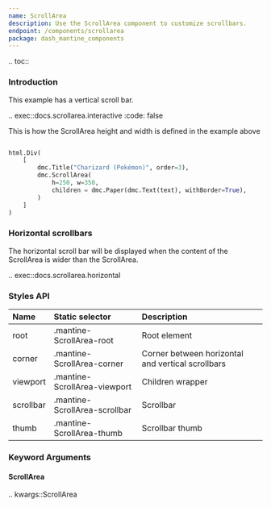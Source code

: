 ```yaml
---
name: ScrollArea
description: Use the ScrollArea component to customize scrollbars.
endpoint: /components/scrollarea
package: dash_mantine_components
---
```


.. toc::

### Introduction

This example has a vertical scroll bar. 

.. exec::docs.scrollarea.interactive
   :code: false


This is how the ScrollArea height and width is defined in the example above 

```python

html.Div(
    [
        dmc.Title("Charizard (Pokémon)", order=3),
        dmc.ScrollArea(
            h=250, w=350,
            children = dmc.Paper(dmc.Text(text), withBorder=True),        
        )
    ]
)
```
### Horizontal scrollbars

The horizontal scroll bar will be displayed when the content of the ScrollArea is wider than the ScrollArea.


.. exec::docs.scrollarea.horizontal


### Styles API

| Name      | Static selector               | Description                                       |
|:----------|:------------------------------|:--------------------------------------------------|
| root      | .mantine-ScrollArea-root      | Root element                                      |
| corner    | .mantine-ScrollArea-corner    | Corner between horizontal and vertical scrollbars |
| viewport  | .mantine-ScrollArea-viewport  | Children wrapper                                  |
| scrollbar | .mantine-ScrollArea-scrollbar | Scrollbar                                         |
| thumb     | .mantine-ScrollArea-thumb     | Scrollbar thumb                                   |

### Keyword Arguments

#### ScrollArea

.. kwargs::ScrollArea
